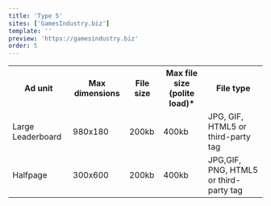 ```yaml
---
title: 'Type 5'
sites: ['GamesIndustry.biz']
template: ''
preview: 'https://gamesindustry.biz'
order: 5
---
```


<table>
  <tr>
    <th>Ad unit</th>
    <th>Max dimensions</th>
    <th>File size</th>
    <th>Max file size (polite load)*</th>
    <th>File type</th>
  </tr>
  <tr>
    <td>Large Leaderboard</td>
    <td>980x180</td> 
    <td>200kb</td>
    <td>400kb</td>
    <td>JPG, GIF, HTML5 or third-party tag</td>
  </tr>
  <tr>
    <td>Halfpage</td>
    <td>300x600</td> 
    <td>200kb</td>
    <td>400kb</td>
    <td>JPG,GIF, PNG, HTML5 or third-party tag</td>
  </tr>
</table>
